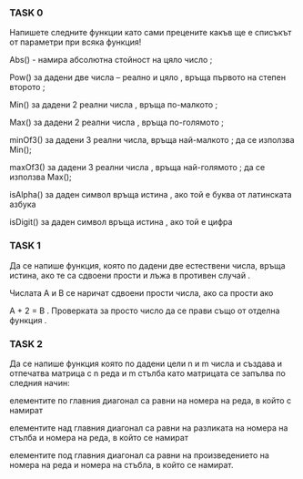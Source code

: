 ### TASK 0

Напишете следните функции като сами прецените какъв ще е списъкът от параметри при всяка функция!  

Abs() - намира абсолютна стойност на цяло число ; 

Pow() за дадени две числа – реално и цяло , връща първото на степен второто ; 

Min() за дадени 2 реални числа , връща по-малкото ; 

Max() за дадени 2 реални числа , връща по-голямото ; 

minOf3() за дадени 3 реални числа, връща най-малкото ; да се използва Min();  

maxOf3() за дадени 3 реални числа , връща най-голямото ; да се използва Max(); 

isAlpha() за даден символ връща истина , ако той е буква от латинската азбука 

isDigit() за даден символ връща истина , ако той е цифра

 

### TASK 1

Да се напише функция, която по дадени две естествени числа, връща истина, ако те са сдвоени прости и лъжа в противен случай . 

 

Числата А и В се наричат сдвоени прости числа, ако са прости ако 

 

А + 2 = В . Проверката за просто число да се прави също от отделна функция . 

 

### TASK 2

Да се напише функция която по дадени цели n и m числа и създава и отпечатва матрица с n реда и m стълба като матрицата се запълва по следния начин: 

 

елементите по главния диагонал са равни на номера на реда, в който с намират 

 

елементите над главния диагонал са равни на разликата на номера на стълба и номера на реда, в който се намират 

 

елементите под главния диагонал са равни на произведението на номера на реда и номера на стъбла, в който се намират. 